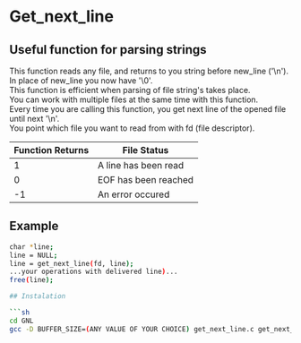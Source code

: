 # Get_next_line

## Useful function for parsing strings

This function reads any file, and returns to you string before new_line ('\n'). <br>
In place of new_line you now have '\0'. <br>
This function is efficient when parsing of file string's takes place. <br>
You can work with multiple files at the same time with this function. <br>
Every time you are calling this function, you get next line of the opened file until next '\n'. <br>
You point which file you want to read from with fd (file descriptor). <br>

| Function Returns | File Status |
| ---------------- | ----------- |
| 1                | A line has been read |
| 0                | EOF has been reached |
| -1               | An error occured     |

## Example

```sh
char *line;
line = NULL;
line = get_next_line(fd, line);
...your operations with delivered line)...
free(line);

## Instalation

```sh
cd GNL
gcc -D BUFFER_SIZE=(ANY VALUE OF YOUR CHOICE) get_next_line.c get_next_line_utils.c (YOUR main.c file is needed)
```
